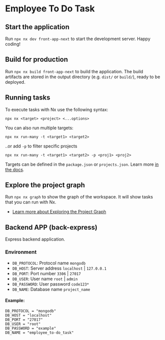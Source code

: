 # Employee To Do Task

## Start the application

Run `npx nx dev front-app-next` to start the development server. Happy coding!

## Build for production

Run `npx nx build front-app-next` to build the application. The build artifacts are stored in the output directory (e.g. `dist/` or `build/`), ready to be deployed.

## Running tasks

To execute tasks with Nx use the following syntax:

```
npx nx <target> <project> <...options>
```

You can also run multiple targets:

```
npx nx run-many -t <target1> <target2>
```

..or add `-p` to filter specific projects

```
npx nx run-many -t <target1> <target2> -p <proj1> <proj2>
```

Targets can be defined in the `package.json` or `projects.json`. Learn more [in the docs](https://nx.dev/features/run-tasks).



## Explore the project graph

Run `npx nx graph` to show the graph of the workspace.
It will show tasks that you can run with Nx.

- [Learn more about Exploring the Project Graph](https://nx.dev/core-features/explore-graph)

## Backend APP (back-express)
Express backend application.

### Environment
- `DB_PROTOCOL`: Protocol name `mongodb`
- `DB_HOST`: Server address `localhost` | `127.0.0.1`
- `DB_PORT`: Port number `3306` | `27017`
- `DB_USER`: User name `root` | `admin`
- `DB_PASSWORD`: User password `code123*`
- `DB_NAME`: Database name `project_name`

#### Example:
```
DB_PROTOCOL = "mongodb"
DB_HOST = "localhost"
DB_PORT = "27017"
DB_USER = "root"
DB_PASSWORD = "example"
DB_NAME = "employee_to-do_task" 
```
